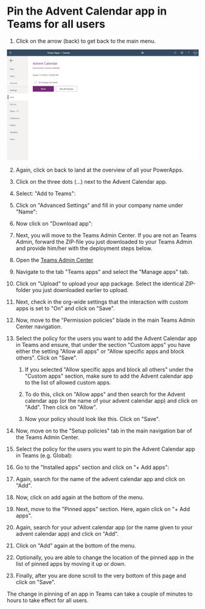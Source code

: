 # Pin the Advent Calendar app in Teams for all users
 
1.	Click on the arrow (back) to get back to the main menu.
 
![Pin to Teams](/Readme/Customization/Pin%20to%20Teams/Pin%20to%20Teams%20Step%201.png) 
 
2.	Again, click on back to land at the overview of all your PowerApps.

3.	Click on the three dots (…) next to the Advent Calendar app.

4.	Select: "Add to Teams":

5.	Click on "Advanced Settings" and fill in your company name under "Name":

6.	Now click on "Download app":

7.	Next, you will move to the Teams Admin Center. If you are not an Teams Admin, forward the ZIP-file you just downloaded to your Teams Admin and provide him/her with the deployment steps below.
 
8.	Open the [Teams Admin Center](https://admin.teams.microsoft.com)

9.	Navigate to the tab "Teams apps" and select the "Manage apps" tab.

10.	Click on "Upload" to upload your app package. Select the identical ZIP-folder you just downloaded earlier to upload.

11.	Next, check in the org-wide settings that the interaction with custom apps is set to "On" and click on "Save".

12.	Now, move to the "Permission policies" blade in the main Teams Admin Center navigation.
 
13.	Select the policy for the users you want to add the Advent Calendar app in Teams and ensure, that under the section "Custom apps" you have either the setting "Allow all apps" or "Allow specific apps and block others".
Click on "Save".

    1. If you selected "Allow specific apps and block all others" under the "Custom apps" section, make sure to add the Advent calendar app to the list of allowed custom apps.

    2. To do this, click on "Allow apps" and then search for the Advent calendar app (or the name of your advent calendar app) and click on "Add". Then click on "Allow".
 
    3. Now your policy should look like this. Click on "Save".
 
14.	Now, move on to the "Setup policies" tab in the main navigation bar of the Teams Admin Center.

15.	Select the policy for the users you want to pin the Advent Calendar app in Teams (e.g. Global):

16.	Go to the "Installed apps" section and click on "+ Add apps":

17.	Again, search for the name of the advent calendar app and click on "Add".

18.	Now, click on add again at the bottom of the menu.

19.	Next, move to the "Pinned apps" section. Here, again click on "+ Add apps".

20.	Again, search for your advent calendar app (or the name given to your advent calendar app) and click on "Add".

21.	Click on "Add" again at the bottom of the menu.

22.	Optionally, you are able to change the location of the pinned app in the list of pinned apps by moving it up or down.

23.	Finally, after you are done scroll to the very bottom of this page and click on "Save".

The change in pinning of an app in Teams can take a couple of minutes to hours to take effect for all users.
